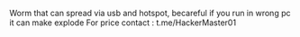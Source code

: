 Worm that can spread via usb and hotspot, becareful if you run in wrong pc it can make explode
For price contact : t.me/HackerMaster01
